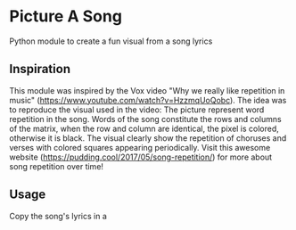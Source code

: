 # Picture A Song
Python module to create a fun visual from a song lyrics

## Inspiration
This module was inspired by the Vox video "Why we really like repetition in music" (https://www.youtube.com/watch?v=HzzmqUoQobc).
The idea was to reproduce the visual used in the video: The picture represent word repetition in the song. Words of the song constitute the rows and columns of the matrix, when the row and column are identical, the pixel is colored, otherwise it is black. The visual clearly show the repetition of choruses and verses with colored squares appearing periodically.
Visit this awesome website (https://pudding.cool/2017/05/song-repetition/) for more about song repetition over time!

## Usage
Copy the song's lyrics in a <title>.txt file in the songs/ folder \
Execute ``` python3 main.py <title> ``` \
See the image in the pictures/ folder! 

## A Few Results
<div>Recent TOP 50 songs:</div>
<span>
<img src="https://raw.githubusercontent.com/ariane-lozachmeur/picture_a_song/master/pictures/MIA.png"  width="300" height="200" />
<img src="https://raw.githubusercontent.com/ariane-lozachmeur/picture_a_song/master/pictures/thank_u_next.png"  width="300" height="200" />
</span>
<div>80s TOP 50 songs:</div>
<span>
<img src="https://raw.githubusercontent.com/ariane-lozachmeur/picture_a_song/master/pictures/bohemian_rhapsody.png"  width="300" height="200" />
<img src="https://raw.githubusercontent.com/ariane-lozachmeur/picture_a_song/master/pictures/every_breath_you_take.png"  width="300" height="200" />
</span>

## Next steps
I want to add more functionnalities, like the ability to compute metrics about the song to compare style/decades of musics.
Contact me with any idea you might have!
